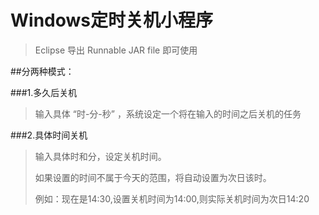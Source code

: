 # Windows定时关机小程序

>Eclipse 导出 Runnable JAR file 即可使用

##分两种模式：

###1.多久后关机
  
>输入具体 “时-分-秒” ，系统设定一个将在输入的时间之后关机的任务
    
###2.具体时间关机
  
>输入具体时和分，设定关机时间。
>
>如果设置的时间不属于今天的范围，将自动设置为次日该时。
>
>例如：现在是14:30,设置关机时间为14:00,则实际关机时间为次日14:20